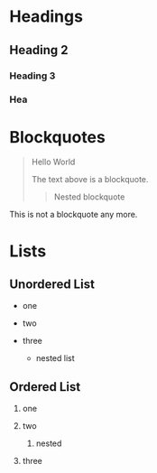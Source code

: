 # Headings

## Heading 2

### Heading 3

### Hea

# Blockquotes

> Hello World
>
> The text above is a blockquote.
>
> > Nested blockquote

This is not a blockquote any more.

# Lists

## Unordered List

* one

* two 

* three

  * nested list

## Ordered List

1. one

2. two

   1. nested

3. three